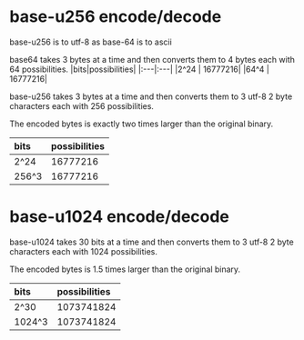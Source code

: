 # base-u256 encode/decode
base-u256 is to utf-8 as base-64 is to ascii

base64 takes 3 bytes at a time and then converts them to 4 bytes each with 64 possibilities.
|bits|possibilities|
|:---|:---|
|2^24 | 16777216|
|64^4 | 16777216|

base-u256 takes 3 bytes at a time and then converts them to 3 utf-8 2 byte characters each with 256 possibilities.

The encoded bytes is exactly two times larger than the original binary.

|bits|possibilities|
|:---|:---|
|2^24 | 16777216|
|256^3 | 16777216|

# base-u1024 encode/decode
base-u1024 takes 30 bits at a time and then converts them to 3 utf-8 2 byte characters each with 1024 possibilities.

The encoded bytes is 1.5 times larger than the original binary.

|bits|possibilities|
|:---|:---|
|2^30 | 1073741824|
|1024^3 | 1073741824|
